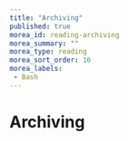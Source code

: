 ```yaml
---
title: "Archiving"
published: true
morea_id: reading-archiving
morea_summary: ""
morea_type: reading
morea_sort_order: 16
morea_labels:
 - Bash
---
```


# Archiving


